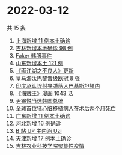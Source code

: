 # 2022-03-12

共 15 条

<!-- BEGIN ZHIHUSEARCH -->
<!-- 最后更新时间 Sat Mar 12 2022 06:10:09 GMT+0800 (China Standard Time) -->
1. [上海新增 11 例本土确诊](https://www.zhihu.com/search?q=上海疫情)
1. [吉林新增本地确诊 98 例](https://www.zhihu.com/search?q=吉林疫情)
1. [Faker 韩服事件 ](https://www.zhihu.com/search?q=faker)
1. [山东新增本土 121 例](https://www.zhihu.com/search?q=山东疫情)
1. [《画江湖之不良人》更新](https://www.zhihu.com/search?q=画江湖之不良人)
1. [皇马淘汰巴黎晋级欧冠 8 强](https://www.zhihu.com/search?q=皇马)
1. [印度承认误射导弹落入巴基斯坦境内](https://www.zhihu.com/search?q=印度误射导弹)
1. [《海贼王》漫画 1043 话](https://www.zhihu.com/search?q=海贼王)
1. [尹锡悦当选韩国总统](https://www.zhihu.com/search?q=韩国总统)
1. [全球首位猪心脏移植病人在术后两个月死亡](https://www.zhihu.com/search?q=猪心脏移植)
1. [广东新增 11 例本土确诊](https://www.zhihu.com/search?q=广东疫情)
1. [河北新增 16 例确诊](https://www.zhihu.com/search?q=河北疫情)
1. [B 站 UP 主内涵 Uzi](https://www.zhihu.com/search?q=uzi)
1. [天津新增 17 例本土确诊](https://www.zhihu.com/search?q=天津疫情)
1. [吉林农业科技学院聚集性疫情](https://www.zhihu.com/search?q=吉林农业科技学院疫情)
<!-- END ZHIHUSEARCH -->
